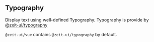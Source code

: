 ## Typography

Display text using well-defined Typography. Typography is provide by [@zeit-ui/typography](https://github.com/zeit-ui/typography)

<zi-note>
<code>@zeit-ui/vue</code> contains <code>@zeit-ui/typography</code> by default.
</zi-note>


<ex-code name="ex-typography-headings"></ex-code>

<ex-code name="ex-typography-paragraph"></ex-code>

<ex-code name="ex-typography-small"></ex-code>

<ex-code name="ex-typography-list"></ex-code>

<zi-spacer :y="3"></zi-spacer>
